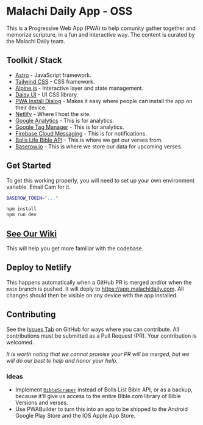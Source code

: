 # Malachi Daily App - OSS

This is a Progressive Web App (PWA) to help comunity gather together and memorize scripture, in a fun and interactive way. The content is curated by the Malachi Daily team.

## Toolkit / Stack

- [Astro](https://astro.build/) - JavaScript framework.
- [Tailwind CSS](https://tailwindcss.com/) - CSS framework.
- [Alpine.js](https://alpinejs.dev/) - Interactive layer and state management.
- [Daisy UI](https://daisyui.com/) - UI CSS library.
- [PWA Install Dialog](https://github.com/storedotapp/pwa-install-dialog) - Makes it easy where people can install the app on their device.
- [Netlify](https://www.netlify.com/) - Where I host the site.
- [Google Analytics](https://analytics.google.com/) - This is for analytics.
- [Google Tag Manager](https://www.google.com/tagmanager/) - This is for analytics.
- [Firebase Cloud Messaging](https://firebase.google.com/docs/cloud-messaging/) - This is for notifications.
- [Bolls Life Bible API](https://bolls.life/) - This is where we get our verses from.
- [Baserow.io](https://baserow.io/) - This is where we store our data for upcoming verses.

## Get Started

To get this working properly, you will need to set up your own environment variable. Email Cam for it.

```bash
BASEROW_TOKEN="..."
```

```bash
npm install
npm run dev
```

## [See Our Wiki](https://wiki.mutable.ai/cameronapak/malachi-daily)

This will help you get more familiar with the codebase. 

## Deploy to Netlify

This happens automatically when a GitHub PR is merged and/or when the `main` branch is pushed. It will deply to https://app.malachidaily.com. All changes should then be visible on any device with the app installed. 

## Contributing

See the [Issues Tab](https://github.com/cameronapak/malachi-daily/issues) on GitHub for ways where you can contribute. All contributions must be submitted as a Pull Request (PR). Your contribution is welcomed. 

_It is worth noting that we cannot promise your PR will be merged, but we will do our best to help and honor your help._

### Ideas

- Implement [`BibleScraper`](https://github.com/IonicaBizau/bible-scraper) instead of Bolls List Bible API, or as a backup, because it'll give us access to the entire Bible.com library of Bible Versions and verses.
- Use PWABuilder to turn this into an app to be shipped to the Android Google Play Store and the iOS Apple App Store.
